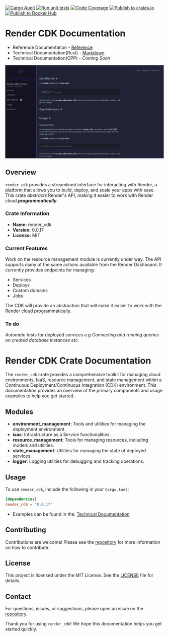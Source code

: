 [![Cargo Audit](https://github.com/lexara-prime-ai/RENDER_CDK/actions/workflows/audit.yaml/badge.svg)](https://github.com/lexara-prime-ai/RENDER_CDK/actions/workflows/audit.yaml)
[![Run unit tests](https://github.com/lexara-prime-ai/RENDER_CDK/actions/workflows/tests.yml/badge.svg)](https://github.com/lexara-prime-ai/RENDER_CDK/actions/workflows/tests.yml)
[![Code Coverage](https://github.com/lexara-prime-ai/RENDER_CDK/actions/workflows/code-coverage.yml/badge.svg)](https://github.com/lexara-prime-ai/RENDER_CDK/actions/workflows/code-coverage.yml)
[![Publish to crates.io](https://github.com/lexara-prime-ai/RENDER_CDK/actions/workflows/cargo-publish.yml/badge.svg)](https://github.com/lexara-prime-ai/RENDER_CDK/actions/workflows/cargo-publish.yml)
[![Publish to Docker Hub](https://github.com/lexara-prime-ai/RENDER_CDK/actions/workflows/docker-publish.yml/badge.svg)](https://github.com/lexara-prime-ai/RENDER_CDK/actions/workflows/docker-publish.yml)


# Render CDK Documentation

- Reference Documentation - [Reference](https://cdk-c1wu.onrender.com/)
- Technical Documentation(Rust) - [Markdown](https://github.com/lexara-prime-ai/RENDER_CDK/blob/master/render_cdk/README.md)
- Technical Documentation(CPP) - _Coming Soon_

![docs](https://github.com/lexara-prime-ai/RENDER_CDK/blob/master/docs/previews/docs.jpeg?raw=true)

## Overview

`render_cdk` provides a streamlined interface for interacting with Render, a platform that allows you to build, deploy, and scale your apps with ease. This crate _abstracts_ Render's API, making it easier to work with Render cloud _**programmatically**_.

### Crate Information

- **Name:** render_cdk
- **Version:** 0.0.17
- **License:** MIT

### Current Features

Work on the resource management module is currently under way. The API supports many of the same actions available from the Render Dashboard. It currently provides endpoints for managing:

- Services
- Deploys
- Custom domains
- Jobs

The CDK will provide an abstraction that will make it easier to work with the Render cloud programmatically.

### To do
_Automate_ tests for deployed services _e.g Connecting and running queries on created database instances etc._

# Render CDK Crate Documentation

The `render_cdk` crate provides a comprehensive toolkit for managing cloud environments, IaaS, resource management, and state management within a Continuous Deployment/Continuous Integration (CDK) environment. This documentation provides an overview of the primary components and usage examples to help you get started.

## Modules

- **environment_management**: Tools and utilities for managing the deployment environment.
- **iaas**: Infrastructure as a Service functionalities.
- **resource_management**: Tools for managing resources, including models and utilities.
- **state_management**: Utilities for managing the state of deployed services.
- **logger**: Logging utilities for debugging and tracking operations.

## Usage

To use `render_cdk`, include the following in your `Cargo.toml`:

```toml
[dependencies]
render_cdk = "0.0.17"
```

* Examples can be found in the:  [Technical Documentation](https://github.com/lexara-prime-ai/RENDER_CDK/blob/master/render_cdk/README.md)

## Contributing

Contributions are welcome! Please see the [repository](CONTRIBUTING.md) for more information on how to contribute.

## License

This project is licensed under the MIT License. See the [LICENSE](https://github.com/lexara-prime-ai/MPESA_SDK/blob/master/LICENSE) file for details.

## Contact

For questions, issues, or suggestions, please open an issue on the [repository](https://github.com/lexara-prime-ai/RENDER_CDK).

Thank you for using `render_cdk`! We hope this documentation helps you get started quickly.
